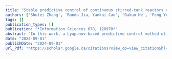 ```yaml
---
title: "Stable predictive control of continuous stirred-tank reactors using deep learning"
authors: ['Shulei Zhang', 'Runda Jia, Yankai Cao', 'Dakuo He', 'Feng Yu']
tags: []
publication_types: []
publication: "*Information Sciences 678, 120970*"
abstract: "In this work, a Lyapunov-based predictive control method utilizing deep learning techniques is proposed for driving continuous-time nonlinear processes towards the desired equilibrium point. Initially, a neural ordinary differential equation model is developed to learn the continuous-time dynamics from discrete-time sampling data. Subsequently, the theoretical conditions that the control Lyapunov function (CLF) developed on the learned continuous-time system is feasible to act on the actual system through a zero-order-holder are analyzed. Building upon the theoretical analysis and the constructed continuous-time dynamics, a deep neural network control Lyapunov function (DNN-CLF) controller is developed. Importantly, the DNN-CLF is independent of the affine system formulation, effectively addressing the challenge of designing the CLF. Benefiting from the stability guarantee provided by the established DNN-CLF, it is integrated into the model predictive control (MPC) framework to develop Lyapunov-based MPC to further improve the control performance. To ensure safety, considering error propagation and associated risks with enlarging the feasible region of the CLF, tubes are constructed and integrated into the MPC scheme. Finally, a numerical simulation of a chemical process is conducted to validate the efficiency of the proposed method."
date: "2024-09-01"
publishDate: "2024-09-01"
url_Pdf: "https://scholar.google.ca/citations?view_op=view_citation&hl=zh-CN&user=M-s3mjAAAAAJ&pagesize=80&citation_for_view=M-s3mjAAAAAJ:abG-DnoFyZgC"
---
```

